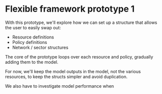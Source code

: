 # Flexible framework prototype 1

With this prototype, we'll explore how we can set up a structure that allows the user to easily swap out:

* Resource definitions
* Policy definitions
* Network / sector structures

The core of the prototype loops over each resource and policy, gradually adding them to the model.

For now, we'll keep the model outputs in the model, not the various resources, to keep the structs simpler and avoid duplication.

We also have to investigate model performance when 

